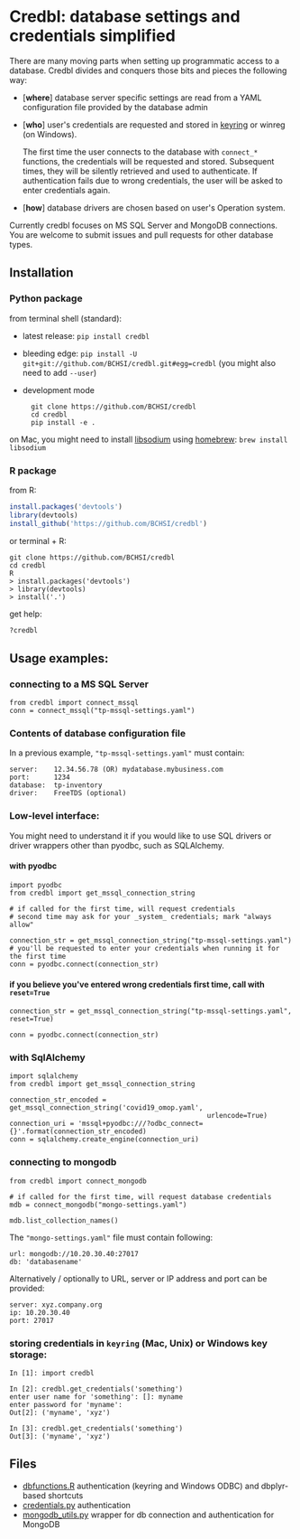 # Credbl: database settings and credentials simplified

There are many moving parts when setting up programmatic access to a database. Credbl divides and conquers those bits and pieces the following way:
- [**where**] database server specific settings are read from a YAML configuration file provided by the database admin
- [**who**] user's credentials are requested and stored in [keyring](https://github.com/jaraco/keyring) or winreg (on Windows).

    The first time the user connects to the database with `connect_*` functions, the credentials will be requested and stored. Subsequent times, they will be silently retrieved and used to authenticate. If authentication fails due to wrong credentials, the user will be asked to enter credentials again.
- [**how**] database drivers are chosen based on user's Operation system. 

Currently credbl focuses on MS SQL Server and MongoDB connections. You are welcome to submit issues and pull requests for other database types.

## Installation

### Python package

from terminal shell (standard):
- latest release: `pip install credbl`

- bleeding edge: `pip install -U git+git://github.com/BCHSI/credbl.git#egg=credbl` (you might also need to add `--user`)

- development mode

        git clone https://github.com/BCHSI/credbl
        cd credbl
        pip install -e .

on Mac, you might need to install [libsodium](https://github.com/jedisct1/libsodium) using [homebrew](https://brew.sh/):
```brew install libsodium```

### R package

from R:

```R
install.packages('devtools')
library(devtools)
install_github('https://github.com/BCHSI/credbl')
```

or terminal + R:

    git clone https://github.com/BCHSI/credbl
    cd credbl
    R
    > install.packages('devtools')
    > library(devtools)
    > install('.')

get help:
    
```R
?credbl
```
    
## Usage examples:

### connecting to a MS SQL Server

    from credbl import connect_mssql
    conn = connect_mssql("tp-mssql-settings.yaml")

    
### Contents of database configuration file
In a previous example, `"tp-mssql-settings.yaml"` must contain:

    server:    12.34.56.78 (OR) mydatabase.mybusiness.com
    port:      1234
    database:  tp-inventory
    driver:    FreeTDS (optional)

### Low-level interface: 
You might need to understand it if you would like to use SQL drivers
or driver wrappers other than pyodbc, such as SQLAlchemy.

#### with pyodbc

    import pyodbc
    from credbl import get_mssql_connection_string 

    # if called for the first time, will request credentials
    # second time may ask for your _system_ credentials; mark "always allow"

    connection_str = get_mssql_connection_string("tp-mssql-settings.yaml")
    # you'll be requested to enter your credentials when running it for the first time
    conn = pyodbc.connect(connection_str)
    
    
#### if you believe you've entered wrong credentials first time, call with `reset=True`

    connection_str = get_mssql_connection_string("tp-mssql-settings.yaml", reset=True)
    
    conn = pyodbc.connect(connection_str)

### with SqlAlchemy

    import sqlalchemy
    from credbl import get_mssql_connection_string 

    connection_str_encoded = get_mssql_connection_string('covid19_omop.yaml',
                                                     urlencode=True)
    connection_uri = 'mssql+pyodbc:///?odbc_connect={}'.format(connection_str_encoded)
    conn = sqlalchemy.create_engine(connection_uri)

### connecting to mongodb

    from credbl import connect_mongodb
    
    # if called for the first time, will request database credentials
    mdb = connect_mongodb("mongo-settings.yaml")
    
    mdb.list_collection_names()
    
The `"mongo-settings.yaml"` file must contain following:

    url: mongodb://10.20.30.40:27017
    db: 'databasename'

Alternatively / optionally to URL, server or IP address and port can be provided:

    server: xyz.company.org
    ip: 10.20.30.40
    port: 27017

    
### storing credentials in `keyring` (Mac, Unix) or Windows key storage:

    In [1]: import credbl

    In [2]: credbl.get_credentials('something')
    enter user name for 'something': []: myname
    enter password for 'myname':
    Out[2]: ('myname', 'xyz')

    In [3]: credbl.get_credentials('something')
    Out[3]: ('myname', 'xyz')
    

## Files

- [dbfunctions.R](dbfunctions.R) authentication (keyring and Windows ODBC) and dbplyr-based shortcuts
- [credentials.py](credbl/credentials.py) authentication
- [mongodb_utils.py](credbl/mongodb_utils.py) wrapper for db connection and authentication for MongoDB
